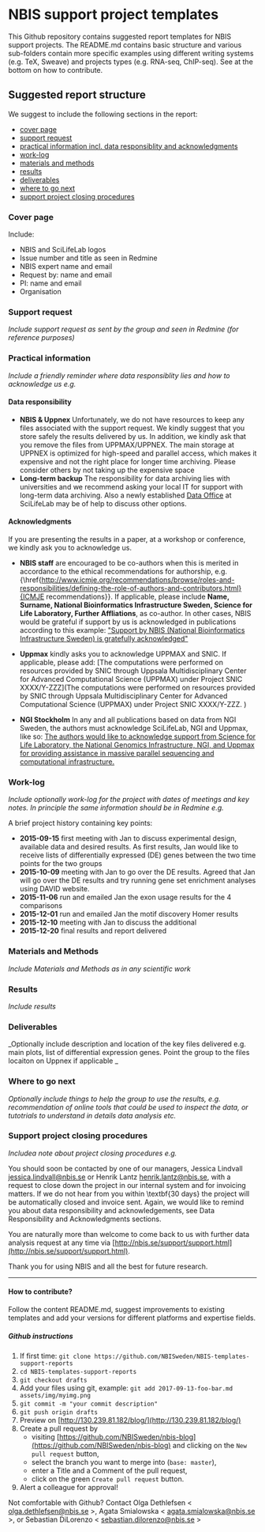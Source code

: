 # NBIS support project templates
This Github repository contains suggested report templates for NBIS support projects. The README.md contains basic structure and various sub-folders contain more specific examples using different writing systems (e.g. TeX, Sweave) and projects types (e.g. RNA-seq, ChIP-seq). See at the bottom on how to contribute. 

## Suggested report structure
We suggest to include the following sections in the report:

- [cover page](#cover)
- [support request](#request)
- [practical information incl. data responsiblity and acknowledgments](#practical) 
- [work-log](#work-log)
- [materials and methods](#MM)
- [results](#results)
- [deliverables](#deliverables)
- [where to go next](#next)
- [support project closing procedures](#closing)

### Cover page <a name="cover"></a>
Include:

- NBIS and SciLifeLab logos
- Issue number and title as seen in Redmine
- NBIS expert name and email
- Request by: name and email
- PI: name and email
- Organisation


### Support request <a name="request"></a>
_Include support request as sent by the group and seen in Redmine (for reference purposes)_

### Practical information <a name="practical"></a>
_Include a friendly reminder where data responsiblity lies and how to acknowledge us e.g._

#### Data responsibility
- **NBIS \& Uppnex** Unfortunately, we do not have resources to keep any files associated with the support request. We kindly suggest that you store safely the results delivered by us. In addition, we kindly ask that you remove the files from UPPMAX/UPPNEX. The main storage at UPPNEX is optimized for high-speed and parallel access, which makes it expensive and not the right place for longer time archiving. Please consider others by not taking up the expensive space
- **Long-term backup** The responsibility for data archiving lies with universities and we recommend asking your local IT for support with long-term data archiving. Also a newly established [Data Office](https://www.scilifelab.se/data/) at SciLifeLab may be of help to discuss other options. 

#### Acknowledgments
If you are presenting the results in a paper, at a workshop or conference, we kindly ask you to acknowledge us.

- **NBIS staff** are encouraged to be co-authors when this is merited in accordance to the ethical recommendations for authorship, e.g. {\href{http://www.icmje.org/recommendations/browse/roles-and-responsibilities/defining-the-role-of-authors-and-contributors.html}{ICMJE recommendations}}. If applicable, please include **Name, Surname, National Bioinformatics Infrastructure Sweden, Science for Life Laboratory, Further Affliations**,   as co-author. In other cases, NBIS would be grateful if support by us is acknowledged in publications according to this example: ["Support by NBIS (National Bioinformatics Infrastructure Sweden) is gratefully acknowledged"](https://bils.se/resources/support.html)

- **Uppmax** kindly asks you to acknowledge UPPMAX and SNIC. If applicable, please add: [The computations were performed on resources provided by SNIC through Uppsala Multidisciplinary Center for Advanced Computational Science (UPPMAX) under Project SNIC XXXX/Y-ZZZ](The computations were performed on resources provided by SNIC through Uppsala Multidisciplinary Center for Advanced Computational Science (UPPMAX) under Project SNIC XXXX/Y-ZZZ.
)
- **NGI Stockholm** In any and all publications based on data from NGI Sweden, the authors must acknowledge SciLifeLab, NGI and Uppmax, like so:  [The authors would like to acknowledge support from Science for Life Laboratory, the National Genomics Infrastructure, NGI, and Uppmax for providing assistance in massive parallel sequencing and computational infrastructure.](https://ngisweden.scilifelab.se/info/faq#how-do-i-acknowledge-ngi-in-my-publication)

### Work-log <a name="work-log"></a>
_Include optionally work-log for the project with dates of meetings and key notes. In principle the same information should be in Redmine e.g._

A brief project history containing key points:

- **2015-09-15** first meeting with Jan to discuss experimental design, available data and desired results.	As first results, Jan would like to receive lists of differentially expressed (DE) genes between the two time points for the two groups
- **2015-10-09** meeting with Jan to go over the DE results. Agreed that Jan will go over the DE results and try running gene set enrichment analyses using DAVID website.
- **2015-11-06** run and emailed Jan the exon usage results for the 4 comparisons
- **2015-12-01** run and emailed Jan the motif discovery Homer results
- **2015-12-10** meeting with Jan to discuss the additional 
- **2015-12-20** final results and report delivered

### Materials and Methods <a name="MM"></a>
_Include Materials and Methods as in any scientific work_

### Results <a name="results"></a>
_Include results_

### Deliverables <a name="deliverables"></a>
_Optionally include description and location of the key files delivered e.g. main plots, list of differential expression genes. Point the group to the files locaiton on Uppnex if applicable _

### Where to go next <a name="next"></a>
_Optionally include things to help the group to use the results, e.g. recommendation of online tools that could be used to inspect the data, or tutotrials to understand in details data analysis etc._

### Support project closing procedures <a name="closing"></a>
_Includea note about project closing procedures e.g._

You should soon be contacted by one of our managers, Jessica Lindvall <jessica.lindvall@nbis.se> or Henrik Lantz <henrik.lantz@nbis.se>, with a request to close down the project in our internal system and for invoicing matters. If we do not hear from you within \textbf{30 days} the project will be automatically closed and invoice sent. Again, we would like to remind you about data responsibility and acknowledgements, see Data Responsibility and Acknowledgments sections. 

You are naturally more than welcome to come back to us with further data analysis request at any time via [http://nbis.se/support/support.html](http://nbis.se/support/support.html). 

Thank you for using NBIS and all the best for future research. 

-----------
#### How to contribute?
Follow the content README.md, suggest improvements to existing templates and add your versions for different platforms and expertise fields. 

##### Github instructions
1. If first time: `git clone https://github.com/NBISweden/NBIS-templates-support-reports`
2. `cd NBIS-templates-support-reports`
3. `git checkout drafts`
4. Add your files using git, example: `git add 2017-09-13-foo-bar.md assets/img/myimg.png`
5. `git commit -m "your commit description"`
6. `git push origin drafts`
7. Preview on [http://130.239.81.182/blog/](http://130.239.81.182/blog/)
8. Create a pull request by
    - visiting [https://github.com/NBISweden/nbis-blog](https://github.com/NBISweden/nbis-blog) and clicking on the `New pull request` button,
    - select the branch you want to merge into (`base: master`),
    - enter a Title and a Comment of the pull request,
    - click on the green `Create pull request` button.
9. Alert a colleague for approval!

Not comfortable with Github? Contact Olga Dethlefsen < olga.dethlefsen@nbis.se >, Agata Smialowska < agata.smialowska@nbis.se >,  or Sebastian DiLorenzo < sebastian.dilorenzo@nbis.se >
